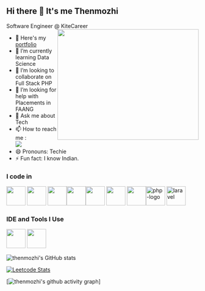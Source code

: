 ## Hi there 👋 It's me Thenmozhi

Software Engineer @ KiteCareer
<img align="right" width="370" height="290" src="https://i.pinimg.com/originals/47/f0/34/47f0342cec72b800463bf003eac1257e.gif">
- 🔭 Here's my [portfolio](://hareesh.web.app/)                                                 
- 🌱 I’m currently learning Data Science
- 👯 I’m looking to collaborate on Full Stack PHP
- 🤔 I’m looking for help with Placements in FAANG
- 💬 Ask me about Tech
- 📫 How to reach me :
<br />  [<img src="https://img.shields.io/badge/LinkedIn-0077B5?style=for-the-badge&logo=linkedin&logoColor=white" />](https://www.linkedin.com/in/thenmozhi-c-51586b215?utm_source=share&utm_campaign=share_via&utm_content=profile&utm_medium=android_app)
- 😄 Pronouns: Techie
- ⚡ Fun fact: I know Indian.

### I code in
<img height="50" width="50" src="https://img.icons8.com/color/48/000000/html-5.png" /> <img height="50" width="50" src="https://img.icons8.com/color/48/000000/css3.png" />  <img height="50" width="50" src="https://img.icons8.com/color/48/000000/bootstrap.png" /><img height="50" width="50" src="https://img.icons8.com/color/48/000000/javascript.png"/><img height="50" width="50" src="https://img.icons8.com/color/48/000000/mysql-logo.png"/> <img height="50" width="50" src="https://img.icons8.com/fluency/48/000000/handlebar-mustache.png"/> <img height="50" width="50" src="https://img.icons8.com/color/48/null/graphql.png"/><img width="50" height="50" src="https://img.icons8.com/officel/80/php-logo.png" alt="php-logo"/>
<img width="50" height="50" src="https://img.icons8.com/nolan/64/laravel.png" alt="laravel"/>

### IDE and Tools I Use
<img height="50" width="50" src="https://img.icons8.com/color/48/000000/visual-studio-code-2019.png"/> <img height="50" width="50" src="https://img.icons8.com/color/50/000000/git.png"/> 



![thenmozhi's GitHub stats](https://github-readme-stats.vercel.app/api?username=MJTHENU&theme=dark&show_icons=true&&hide=issues,contribs)

[![Leetcode Stats](https://leetcard.jacoblin.cool/thenmozhiprogrammer?ext=contest&theme=dark)](https://leetcode.com/thenmozhiprogrammer)

[![thenmozhi's github activity graph](https://github-readme-activity-graph.vercel.app/graph?username=MJTHENU&bg_color=000000&color=ffffff&line=51f565&point=ffffff&area=true&hide_border=true)]
